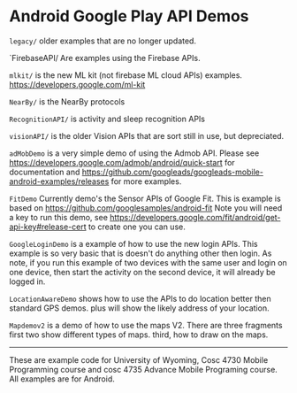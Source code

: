 # Android Google Play API Demos

`legacy/` older examples that are no longer updated.

`FirebaseAPI/</a> Are examples using the Firebase APIs.

`mlkit/`  is the new ML kit (not firebase ML cloud APIs) examples.   https://developers.google.com/ml-kit 

`NearBy/` is the NearBy protocols

`RecognitionAPI/` is activity and sleep recognition APIs

`visionAPI/` is the older Vision APIs that are sort still in use, but depreciated.

`adMobDemo` is a very simple demo of using the Admob API.  Please see https://developers.google.com/admob/android/quick-start for documentation and https://github.com/googleads/googleads-mobile-android-examples/releases for more examples.


`FitDemo` Currently demo's the Sensor APIs of Google Fit. This is example is based on https://github.com/googlesamples/android-fit  Note you will need a key to run this demo, see https://developers.google.com/fit/android/get-api-key#release-cert to create one you can use. 

`GoogleLoginDemo` is a example of how to use the new login APIs.  This example is so very basic that is doesn't do anything other then login.  As note, if you run this example of two devices with the same user and login on one device, then start the activity on the second device, it will already be logged in.

`LocationAwareDemo` shows how to use the APIs to do location better then standard GPS demos.  plus will show the likely address of your location.

`Mapdemov2`  is a demo of how to use the maps V2.  There are three fragments first two show different types of maps.  third, how to draw on the maps.

---

These are example code for University of Wyoming, Cosc 4730 Mobile Programming course and cosc 4735 Advance Mobile Programing course. 
All examples are for Android.

